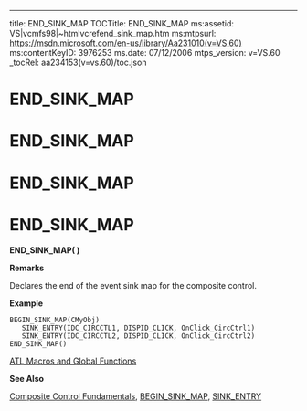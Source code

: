 ---
title: END_SINK_MAP
TOCTitle: END_SINK_MAP
ms:assetid: VS|vcmfs98|~htmlvcrefend_sink_map.htm
ms:mtpsurl: https://msdn.microsoft.com/en-us/library/Aa231010(v=VS.60)
ms:contentKeyID: 3976253
ms.date: 07/12/2006
mtps_version: v=VS.60
_tocRel: aa234153(v=vs.60)/toc.json

# END\_SINK\_MAP

# END\_SINK\_MAP

# END\_SINK\_MAP

# END\_SINK\_MAP

**END\_SINK\_MAP( )**

**Remarks**

Declares the end of the event sink map for the composite control.

**Example**

    BEGIN_SINK_MAP(CMyObj)
       SINK_ENTRY(IDC_CIRCCTL1, DISPID_CLICK, OnClick_CircCtrl1)
       SINK_ENTRY(IDC_CIRCCTL2, DISPID_CLICK, OnClick_CircCtrl2)
    END_SINK_MAP()

[ATL Macros and Global Functions](aa234153\(v=vs.60\).md)

**See Also**

[Composite Control Fundamentals](aa229349\(v=vs.60\).md), [BEGIN\_SINK\_MAP](https://msdn.microsoft.com/en-us/library/vs%7cvclib%7c%7e%5chtml%5cvcrefbegin_sink_map.htm\(v=VS.60\)), [SINK\_ENTRY](aa234116\(v=vs.60\).md)

